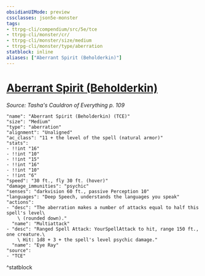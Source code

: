 ```yaml
---
obsidianUIMode: preview
cssclasses: json5e-monster
tags:
- ttrpg-cli/compendium/src/5e/tce
- ttrpg-cli/monster/cr/
- ttrpg-cli/monster/size/medium
- ttrpg-cli/monster/type/aberration
statblock: inline
aliases: ["Aberrant Spirit (Beholderkin)"]
---
```

# [Aberrant Spirit (Beholderkin)](3-Mechanics\CLI\bestiary\aberration/aberrant-spirit-beholderkin-tce.md)
*Source: Tasha's Cauldron of Everything p. 109*  

```statblock
"name": "Aberrant Spirit (Beholderkin) (TCE)"
"size": "Medium"
"type": "aberration"
"alignment": "Unaligned"
"ac_class": "11 + the level of the spell (natural armor)"
"stats":
- !!int "16"
- !!int "10"
- !!int "15"
- !!int "16"
- !!int "10"
- !!int "6"
"speed": "30 ft., fly 30 ft. (hover)"
"damage_immunities": "psychic"
"senses": "darkvision 60 ft., passive Perception 10"
"languages": "Deep Speech, understands the languages you speak"
"actions":
- "desc": "The aberration makes a number of attacks equal to half this spell's level\
    \ (rounded down)."
  "name": "Multiattack"
- "desc": "Ranged Spell Attack: YourSpellAttack to hit, range 150 ft., one creature.\
    \ Hit: 1d8 + 3 + the spell's level psychic damage."
  "name": "Eye Ray"
"source":
- "TCE"
```
^statblock